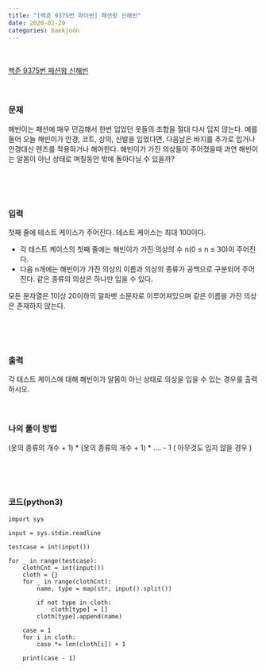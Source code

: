 ```yaml
---
title: "[백준 9375번 파이썬] 패션왕 신해빈"
date: 2020-02-20
categories: baekjoon
---
```


<br><br>
[백준 9375번 패션왕 신해빈](https://www.acmicpc.net/problem/9375)
<br><br><br>

### 문제<br>
해빈이는 패션에 매우 민감해서 한번 입었던 옷들의 조합을 절대 다시 입지 않는다. 예를 들어 오늘 해빈이가 안경, 코트, 상의, 신발을 입었다면, 다음날은 바지를 추가로 입거나 안경대신 렌즈를 착용하거나 해야한다. 해빈이가 가진 의상들이 주어졌을때 과연 해빈이는 알몸이 아닌 상태로 며칠동안 밖에 돌아다닐 수 있을까?

<br><br><br>


### 입력<br>
첫째 줄에 테스트 케이스가 주어진다. 테스트 케이스는 최대 100이다.

- 각 테스트 케이스의 첫째 줄에는 해빈이가 가진 의상의 수 n(0 ≤ n ≤ 30)이 주어진다.
- 다음 n개에는 해빈이가 가진 의상의 이름과 의상의 종류가 공백으로 구분되어 주어진다. 같은 종류의 의상은 하나만 입을 수 있다.

모든 문자열은 1이상 20이하의 알파벳 소문자로 이루어져있으며 같은 이름을 가진 의상은 존재하지 않는다.

<br><br><br>


### 출력<br>
각 테스트 케이스에 대해 해빈이가 알몸이 아닌 상태로 의상을 입을 수 있는 경우를 출력하시오.
<br><br><br>


### 나의 풀이 방법<br>

(옷의 종류의 개수 + 1) * (옷의 종류의 개수 + 1) * .... - 1 ( 아무것도 입지 않을 경우 )

<br><br><br>


### 코드(python3)
```
import sys

input = sys.stdin.readline

testcase = int(input())

for _ in range(testcase):
    clothCnt = int(input())
    cloth = {}
    for _ in range(clothCnt):
        name, type = map(str, input().split())

        if not type in cloth:
            cloth[type] = []
        cloth[type].append(name)

    case = 1
    for i in cloth:
        case *= len(cloth[i]) + 1

    print(case - 1)

```
